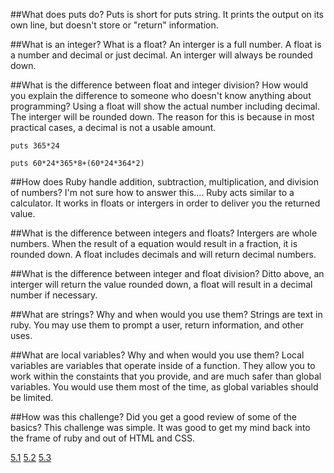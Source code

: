 ##What does puts do?
	Puts is short for puts string. It prints the output on its own line, but doesn't store or "return" information.

##What is an integer? What is a float?
	An interger is a full number. A float is a number and decimal or just decimal. An interger will always be rounded down.

##What is the difference between float and integer division? How would you explain the difference to someone who doesn't know anything about programming?
	Using a float will show the actual number including decimal. The interger will be rounded down. The reason for this is because in most practical cases, a decimal is not a usable amount.

```
puts 365*24

puts 60*24*365*8+(60*24*364*2)
```

##How does Ruby handle addition, subtraction, multiplication, and division of numbers?
	I'm not sure how to answer this.... Ruby acts similar to a calculator. It works in floats or intergers in order to deliver you the returned value.

##What is the difference between integers and floats?
	Intergers are whole numbers. When the result of a equation would result in a fraction, it is rounded down. A float includes decimals and will return decimal numbers.

##What is the difference between integer and float division?
	Ditto above, an interger will return the value rounded down, a float will result in a decimal number if necessary.

##What are strings? Why and when would you use them?
	Strings are text in ruby. You may use them to prompt a user, return information, and other uses.

##What are local variables? Why and when would you use them?
	Local variables are variables that operate inside of a function. They allow you to work within the constaints that you provide, and are much safer than global variables. You would use them most of the time, as global variables should be limited.

##How was this challenge? Did you get a good review of some of the basics?
	This challenge was simple. It was good to get my mind back into the frame of ruby and out of HTML and CSS.

[5.1](defining-variables.rb)
[5.2](simple-string.rb)
[5.3](basic-math.rb)
